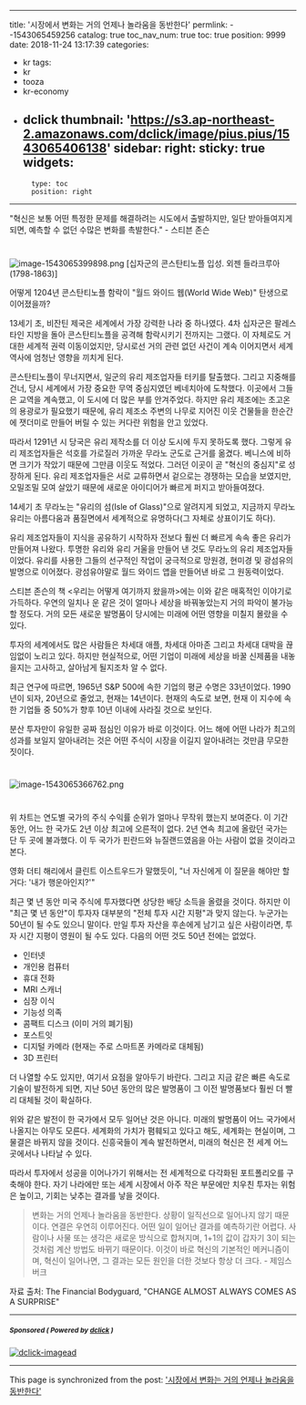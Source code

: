 
---
title: '시장에서 변화는 거의 언제나 놀라움을 동반한다'
permlink: --1543065459256
catalog: true
toc_nav_num: true
toc: true
position: 9999
date: 2018-11-24 13:17:39
categories:
- kr
tags:
- kr
- tooza
- kr-economy
- dclick
thumbnail: 'https://s3.ap-northeast-2.amazonaws.com/dclick/image/pius.pius/1543065406138'
sidebar:
    right:
        sticky: true
widgets:
    -
        type: toc
        position: right
---


"혁신은 보통 어떤 특정한 문제를 해결하려는 시도에서 출발하지만, 일단 받아들여지게 되면, 예측할 수 없던 수많은 변화를 촉발한다." - 스티븐 존슨 
#
![image-1543065399898.png](https://s3.ap-northeast-2.amazonaws.com/dclick/image/pius.pius/1543065406138)
[십자군의 콘스탄티노플 입성. 외젠 들라크루아 (1798-1863)]

어떻게 1204년 콘스탄티노플 함락이  "월드 와이드 웹(World Wide Web)" 탄생으로 이어졌을까? 

13세기 초,  비잔틴 제국은 세계에서 가장 강력한 나라 중 하나였다. 4차 십자군은 팔레스타인 지방을 돌아 콘스탄티노플을 공격해 함락시키기 전까지는 그랬다. 이 자체로도 거대한 세계적 권력 이동이었지만, 당시로선 거의 관련 없던 사건이 계속 이어지면서  세계 역사에 엄청난 영향을 끼치게 된다. 

콘스탄티노플이 무너지면서, 일군의 유리 제조업자들 터키를 탈출했다. 그리고 지중해를 건너, 당시 세계에서 가장 중요한 무역 중심지였던 베네치아에 도착했다. 이곳에서 그들은 교역을 계속했고, 이 도시에 더 많은 부를 안겨주었다. 하지만 유리 제조에는 초고온의 용광로가 필요했기 때문에, 유리 제조소 주변의 나무로 지어진 이웃 건물들을 한순간에 잿더미로 만들어 버릴 수 있는 커다란 위험을 안고 있었다. 

따라서 1291년 시 당국은 유리 제작소를 더 이상 도시에 두지 못하도록 했다. 그렇게 유리 제조업자들은 석호를 가로질러 가까운 무라노 군도로 근거를 옮겼다. 베니스에 비하면 크기가 작았기 때문에 그만큼 이웃도 적었다. 그러던 이곳이 곧 "혁신의 중심지"로 성장하게 된다. 유리 제조업자들은 서로 교류하면서 겉으로는 경쟁하는 모습을 보였지만, 오밀조밀 모여 살았기 때문에 새로운 아이디어가 빠르게 퍼지고 받아들여졌다.  

14세기 초 무라노는 "유리의 섬(Isle of Glass)"으로 알려지게 되었고, 지금까지 무라노 유리는 아름다움과 품질면에서 세계적으로 유명하다(그 자체로 상표이기도 하다). 

유리 제조업자들이 지식을 공유하기 시작하자 전보다 훨씬 더 빠르게 속속 좋은 유리가 만들어져 나왔다. 투명한 유리와 유리 거울을 만들어 낸 것도 무라노의 유리 제조업자들이었다. 유리를 사용한 그들의 선구적인 작업이 궁극적으로 망원경, 현미경 및 광섬유의 발명으로 이어졌다. 광섬유야말로 월드 와이드 앱을 만들어낸 바로 그 원동력이었다.  

스티븐 존슨의 책 <우리는 어떻게 여기까지 왔을까>에는 이와 같은 매혹적인 이야기로 가득하다. 우연의 일치나 운 같은 것이 얼마나 세상을 바꿔놓았는지 거의 파악이 불가능할 정도다. 거의 모든 새로운 발명품이 당시에는 미래에 어떤 영향을 미칠지 몰랐을 수 있다.  

투자의 세계에서도 많은 사람들은 차세대 애플, 차세대 아마존 그리고 차세대 대박을 끊임없이 노리고 있다. 하지만 현실적으로, 어떤 기업이 미래에 세상을 바꿀 신제품을 내놓을지는 고사하고, 살아남게 될지조차 알 수 없다.  

최근 연구에 따르면, 1965년 S&P 500에 속한 기업의 평균 수명은 33년이었다. 1990년이 되자, 20년으로 줄었고, 현재는 14년이다. 현재의 속도로 보면, 현재 이 지수에 속한 기업들 중 50%가 향후 10년 이내에 사라질 것으로 보인다. 

분산 투자만이 유일한 공짜 점심인 이유가 바로 이것이다. 어느 해에 어떤 나라가 최고의 성과를 보일지 알아내려는 것은 어떤 주식이 시장을 이길지 알아내려는 것만큼 무모한 짓이다. 
#
![image-1543065366762.png](https://s3.ap-northeast-2.amazonaws.com/dclick/image/pius.pius/1543065373421)
#
위 차트는 연도별 국가의 주식 수익률 순위가 얼마나 무작위 했는지 보여준다. 이 기간 동안, 어느 한 국가도 2년 이상 최고에 오른적이 없다. 2년 연속 최고에 올랐던 국가는 단 두 곳에 불과했다. 이 두 국가가 핀란드와 뉴질랜드였음을 아는 사람이 없을 것이라고 본다.  

영화 더티 해리에서 클린트 이스트우드가 말했듯이, "너 자신에게 이 질문을 해야만 할 거다: '내가 행운아인지?'" 

최근 몇 년 동안 미국 주식에 투자했다면 상당한 배당 소득을 올렸을 것이다. 하지만 이 "최근 몇 년 동안"이 투자자 대부분의 "전체 투자 시간 지평"과 맞지 않는다. 누군가는 50년이 될 수도 있으니 말이다. 만일 투자 자산을 후손에게 남기고 싶은 사람이라면, 투자 시간 지평이 영원이 될 수도 있다. 다음의 어떤 것도 50년 전에는 없었다. 

- 인터넷 
- 개인용 컴퓨터 
- 휴대 전화 
- MRI 스캐너 
- 심장 이식 
- 기능성 의족 
- 콤팩트 디스크 (이미 거의 폐기됨) 
- 포스트잇 
- 디지털 카메라 (현재는 주로 스마트폰 카메라로 대체됨) 
- 3D 프린터 
  
더 나열할 수도 있지만, 여기서 요점을 알아두기 바란다. 그리고 지금 같은 빠른 속도로 기술이 발전하게 되면, 지난 50년 동안의 많은 발명품이 그 이전 발명품보다 훨씬 더 빨리 대체될 것이 확실하다.  

위와 같은 발전이 한 국가에서 모두 일어난 것은 아니다. 미래의 발명품이 어느 국가에서 나올지는 아무도 모른다. 세계화의 가치가 폄훼되고 있다고 해도, 세계화는 현실이며, 그 물결은 바뀌지 않을 것이다. 신흥국들이 계속 발전하면서, 미래의 혁신은 전 세계 어느 곳에서나 나타날 수 있다. 

따라서 투자에서 성공을 이어나가기 위해서는 전 세계적으로 다각화된 포트폴리오를 구축해야 한다. 자기 나라에만 또는 세계 시장에서 아주 작은 부문에만 치우친 투자는 위험은 높이고, 기회는 낮추는 결과를 낳을 것이다. 

>변화는 거의 언제나 놀라움을 동반한다. 상황이 일직선으로 일어나지 않기 때문이다. 연결은 우연히 이루어진다. 어떤 일이 일어난 결과를 예측하기란 어렵다. 사람이나 사물 또는 생각은 새로운 방식으로 합쳐지며, 1+1의 값이 갑자기 3이 되는 것처럼 계산 방법도 바뀌기 때문이다. 이것이 바로 혁신의 기본적인 메커니즘이며, 혁신이 일어나면, 그 결과는 모든 원인을 더한 것보다 항상 더 크다. - 제임스 버크

자료 출처: The Financial Bodyguard, "CHANGE ALMOST ALWAYS COMES AS A SURPRISE"


---

#####  <sub> **Sponsored ( Powered by [dclick](https://www.dclick.io) )** </sub>
[![dclick-imagead](https://s3.ap-northeast-2.amazonaws.com/dclick/image/dclick/1540980285836.jpg)](https://api.dclick.io/v1/c?x=eyJhbGciOiJIUzI1NiIsInR5cCI6IkpXVCJ9.eyJjIjoicGl1cy5waXVzIiwicyI6Ii0tMTU0MzA2NTQ1OTI1NiIsImEiOlsiaS0xMCJdLCJ1cmwiOiJodHRwczovL2tyLXVzZWQuZ2l0aHViLmlvLyIsImlhdCI6MTU0MzA2NTQ1OSwiZXhwIjoxODU4NDI1NDU5fQ.hUVdVhpn_CH_3e2m_k2sA50Ck-Wka1Xykgo-mvSG_bg)

- - -

This page is synchronized from the post: ['시장에서 변화는 거의 언제나 놀라움을 동반한다'](https://steemit.com/@pius.pius/--1543065459256)
